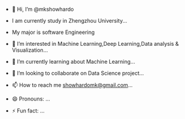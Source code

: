 - 👋 Hi, I’m @mkshowhardo

- I am currently study in Zhengzhou University...
- My major is software Engineering

- 👀 I’m interested in Machine Learning,Deep Learning,Data analysis & Visualization...

- 🌱 I’m currently learning about Machine Learning...

- 💞️ I’m looking to collaborate on Data Science project...

- 📫 How to reach me showhardomk@gmail.com...

- 😄 Pronouns: ...
  
- ⚡ Fun fact: ...

<!---
mkshowhardo/mkshowhardo is a ✨ special ✨ repository because its `README.md` (this file) appears on your GitHub profile.
You can click the Preview link to take a look at your changes.
--->
